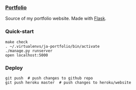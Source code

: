 ### [Portfolio][portfolio]
Source of my portfolio website. Made with [Flask][flask].

### Quick-start
```
make check
. ~/.virtualenvs/ja-portfolio/bin/activate
./manage.py runserver
open localhost:5000
```

### Deploy
```
git push  # push changes to github repo
git push heroku master  # push changes to heroku/website
```

[portfolio]: http://www.joeaverbukh.com
[flask]: http://flask.pocoo.org/

